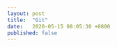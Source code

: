 ```yaml
---
layout: post
title:  "Git"
date:   2020-05-15 08:05:30 +0800
published: false
---
```


<!--write the basics about Git, helpful to onboard school assignment members to use Git and Github for the assignment-->
